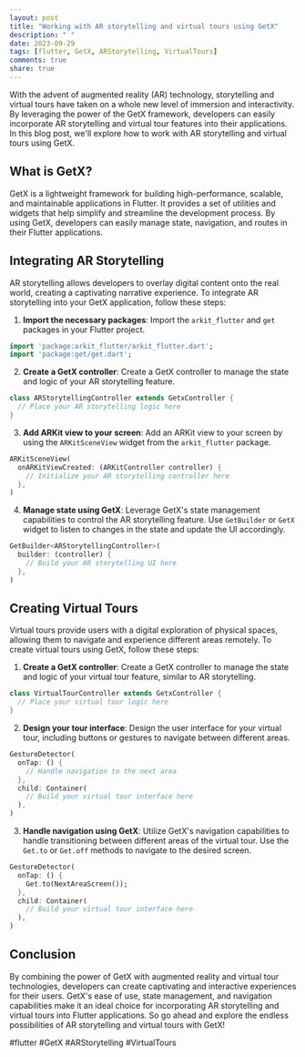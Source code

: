 ```yaml
---
layout: post
title: "Working with AR storytelling and virtual tours using GetX"
description: " "
date: 2023-09-29
tags: [flutter, GetX, ARStorytelling, VirtualTours]
comments: true
share: true
---
```


With the advent of augmented reality (AR) technology, storytelling and virtual tours have taken on a whole new level of immersion and interactivity. By leveraging the power of the GetX framework, developers can easily incorporate AR storytelling and virtual tour features into their applications. In this blog post, we'll explore how to work with AR storytelling and virtual tours using GetX.

## What is GetX?

GetX is a lightweight framework for building high-performance, scalable, and maintainable applications in Flutter. It provides a set of utilities and widgets that help simplify and streamline the development process. By using GetX, developers can easily manage state, navigation, and routes in their Flutter applications.

## Integrating AR Storytelling

AR storytelling allows developers to overlay digital content onto the real world, creating a captivating narrative experience. To integrate AR storytelling into your GetX application, follow these steps:

1. **Import the necessary packages**: Import the `arkit_flutter` and `get` packages in your Flutter project.

```dart
import 'package:arkit_flutter/arkit_flutter.dart';
import 'package:get/get.dart';
```

2. **Create a GetX controller**: Create a GetX controller to manage the state and logic of your AR storytelling feature.

```dart
class ARStorytellingController extends GetxController {
  // Place your AR storytelling logic here
}
```

3. **Add ARKit view to your screen**: Add an ARKit view to your screen by using the `ARKitSceneView` widget from the `arkit_flutter` package.

```dart
ARKitSceneView(
  onARKitViewCreated: (ARKitController controller) {
    // Initialize your AR storytelling controller here
  },
)
```

4. **Manage state using GetX**: Leverage GetX's state management capabilities to control the AR storytelling feature. Use `GetBuilder` or `GetX` widget to listen to changes in the state and update the UI accordingly.

```dart
GetBuilder<ARStorytellingController>(
  builder: (controller) {
    // Build your AR storytelling UI here
  },
)
```

## Creating Virtual Tours

Virtual tours provide users with a digital exploration of physical spaces, allowing them to navigate and experience different areas remotely. To create virtual tours using GetX, follow these steps:

1. **Create a GetX controller**: Create a GetX controller to manage the state and logic of your virtual tour feature, similar to AR storytelling.

```dart
class VirtualTourController extends GetxController {
  // Place your virtual tour logic here
}
```

2. **Design your tour interface**: Design the user interface for your virtual tour, including buttons or gestures to navigate between different areas.

```dart
GestureDetector(
  onTap: () {
    // Handle navigation to the next area
  },
  child: Container(
    // Build your virtual tour interface here
  ),
)
```

3. **Handle navigation using GetX**: Utilize GetX's navigation capabilities to handle transitioning between different areas of the virtual tour. Use the `Get.to` or `Get.off` methods to navigate to the desired screen.

```dart
GestureDetector(
  onTap: () {
    Get.to(NextAreaScreen());
  },
  child: Container(
    // Build your virtual tour interface here
  ),
)
```

## Conclusion

By combining the power of GetX with augmented reality and virtual tour technologies, developers can create captivating and interactive experiences for their users. GetX's ease of use, state management, and navigation capabilities make it an ideal choice for incorporating AR storytelling and virtual tours into Flutter applications. So go ahead and explore the endless possibilities of AR storytelling and virtual tours with GetX!

#flutter #GetX #ARStorytelling #VirtualTours